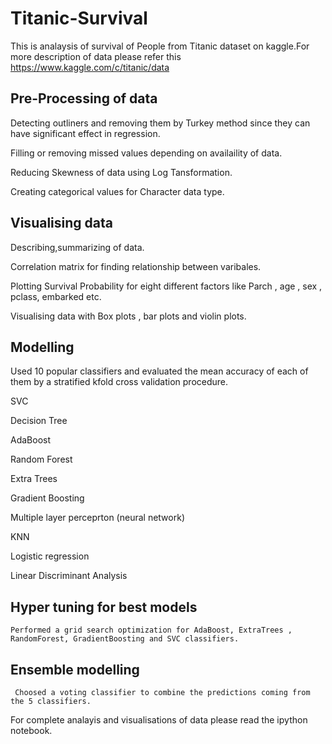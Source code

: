 # Titanic-Survival
This is analaysis of survival of People from Titanic dataset on kaggle.For more description of data please refer this https://www.kaggle.com/c/titanic/data



## Pre-Processing of data  
  
  Detecting outliners and removing them by Turkey method since they can have significant effect in regression.
  
  Filling or removing missed values depending on availaility of data.
  
  Reducing Skewness of data using Log Tansformation.
  
  Creating categorical values for Character data type.

## Visualising data
  
  Describing,summarizing of data.
  
  Correlation matrix for finding relationship between varibales. 
  
  Plotting Survival Probability for eight different factors like Parch , age , sex , pclass, embarked etc.
  
  Visualising data with Box plots , bar plots and violin plots.

## Modelling 
  
  Used 10 popular classifiers and evaluated the mean accuracy of each of them by a stratified kfold cross validation procedure.
  
  SVC

  Decision Tree

  AdaBoost

  Random Forest

  Extra Trees

  Gradient Boosting

  Multiple layer perceprton (neural network)

  KNN

  Logistic regression

  Linear Discriminant Analysis

  ## Hyper tuning for best models
    
    Performed a grid search optimization for AdaBoost, ExtraTrees , RandomForest, GradientBoosting and SVC classifiers.
  
  ## Ensemble modelling
     
     Choosed a voting classifier to combine the predictions coming from the 5 classifiers.
          
For complete analayis and visualisations of data please read the ipython notebook.
